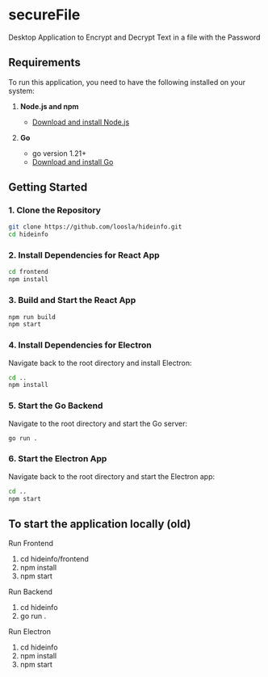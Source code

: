# secureFile

Desktop Application to Encrypt and Decrypt Text in a file with the Password

## Requirements

To run this application, you need to have the following installed on your system:

1. **Node.js and npm**

   - [Download and install Node.js](https://nodejs.org/)

2. **Go**
   - go version 1.21+
   - [Download and install Go](https://golang.org/dl/)

## Getting Started

### 1. Clone the Repository

```bash
git clone https://github.com/loosla/hideinfo.git
cd hideinfo
```

### 2. Install Dependencies for React App

```bash
cd frontend
npm install
```

### 3. Build and Start the React App

```bash
npm run build
npm start
```

### 4. Install Dependencies for Electron

Navigate back to the root directory and install Electron:

```bash
cd ..
npm install
```

### 5. Start the Go Backend

Navigate to the root directory and start the Go server:

```bash
go run .
```

### 6. Start the Electron App

Navigate back to the root directory and start the Electron app:

```bash
cd ..
npm start
```

## To start the application locally (old)

Run Frontend

1. cd hideinfo/frontend
1. npm install
1. npm start

Run Backend

1. cd hideinfo
1. go run .

Run Electron

1. cd hideinfo
1. npm install
1. npm start
